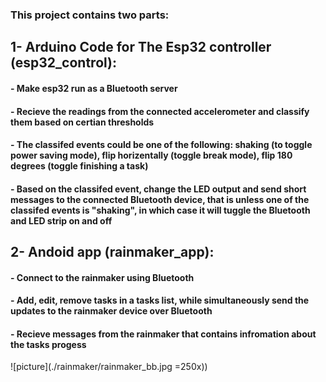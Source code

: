 ### This project contains two parts:
## 1- Arduino Code for The Esp32 controller (esp32_control):
#### - Make esp32 run as a Bluetooth server 
#### - Recieve the readings from the connected accelerometer and classify them based on certian thresholds 
#### - The classifed events could be one of the following: shaking (to toggle power saving mode), flip horizentally (toggle break mode), flip 180 degrees (toggle finishing a task)
#### - Based on the classifed event, change the LED output and send short messages to the connected Bluetooth device, that is unless one of the classifed events is "shaking", in which case it will tuggle the Bluetooth and LED strip on and off

## 2- Andoid app (rainmaker_app):
#### - Connect to the rainmaker using Bluetooth
#### - Add, edit, remove tasks in a tasks list, while simultaneously send the updates to the rainmaker device over Bluetooth
#### - Recieve messages from the rainmaker that contains infromation about the tasks progess


![picture](./rainmaker/rainmaker_bb.jpg =250x))


